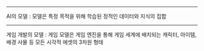 -----
AI의 모델 : 
모델은 특정 목적을 위해 학습된 정적인 데이터와 지식의 집합

-----
게임 개발의 모델 : 
게임 모델은 게임 엔진을 통해 게임 세계에 배치되는 캐릭터, 아이템, 배경 사물 등 모든 시각적 에셋의 3차원 형태